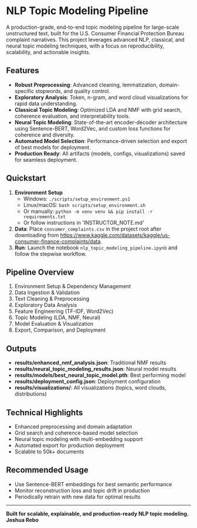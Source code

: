 # NLP Topic Modeling Pipeline

A production-grade, end-to-end topic modeling pipeline for large-scale unstructured text, built for the U.S. Consumer Financial Protection Bureau complaint narratives. This project leverages advanced NLP, classical, and neural topic modeling techniques, with a focus on reproducibility, scalability, and actionable insights.

## Features
- **Robust Preprocessing**: Advanced cleaning, lemmatization, domain-specific stopwords, and quality control.
- **Exploratory Analysis**: Token, n-gram, and word cloud visualizations for rapid data understanding.
- **Classical Topic Modeling**: Optimized LDA and NMF with grid search, coherence evaluation, and interpretability tools.
- **Neural Topic Modeling**: State-of-the-art encoder-decoder architecture using Sentence-BERT, Word2Vec, and custom loss functions for coherence and diversity.
- **Automated Model Selection**: Performance-driven selection and export of best models for deployment.
- **Production Ready**: All artifacts (models, configs, visualizations) saved for seamless deployment.

## Quickstart
1. **Environment Setup**
   - Windows: `./scripts/setup_environment.ps1`
   - Linux/macOS: `bash scripts/setup_environment.sh`
   - Or manually: `python -m venv venv && pip install -r requirements.txt`
   - Or follow instructions in 'INSTRUCTOR_NOTE.md'
2. **Data**: Place `consumer_complaints.csv` in the project root after downloading from https://www.kaggle.com/datasets/kaggle/us-consumer-finance-complaints/data.
3. **Run**: Launch the notebook `nlp_topic_modeling_pipeline.ipynb` and follow the stepwise workflow.

## Pipeline Overview
1. Environment Setup & Dependency Management
2. Data Ingestion & Validation
3. Text Cleaning & Preprocessing
4. Exploratory Data Analysis
5. Feature Engineering (TF-IDF, Word2Vec)
6. Topic Modeling (LDA, NMF, Neural)
7. Model Evaluation & Visualization
8. Export, Comparison, and Deployment

## Outputs
- **results/enhanced_nmf_analysis.json**: Traditional NMF results
- **results/neural_topic_modeling_results.json**: Neural model results
- **results/models/best_neural_topic_model.pth**: Best performing model
- **results/deployment_config.json**: Deployment configuration
- **results/visualizations/**: All visualizations (topics, word clouds, distributions)

## Technical Highlights
- Enhanced preprocessing and domain adaptation
- Grid search and coherence-based model selection
- Neural topic modeling with multi-embedding support
- Automated export for production deployment
- Scalable to 50k+ documents

## Recommended Usage
- Use Sentence-BERT embeddings for best semantic performance
- Monitor reconstruction loss and topic drift in production
- Periodically retrain with new data for optimal results

---

**Built for scalable, explainable, and production-ready NLP topic modeling.**
**Joshua Rebo**